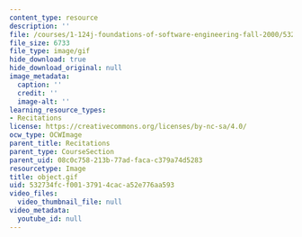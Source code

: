 ```yaml
---
content_type: resource
description: ''
file: /courses/1-124j-foundations-of-software-engineering-fall-2000/532734fcf00137914caca52e776aa593_object.gif
file_size: 6733
file_type: image/gif
hide_download: true
hide_download_original: null
image_metadata:
  caption: ''
  credit: ''
  image-alt: ''
learning_resource_types:
- Recitations
license: https://creativecommons.org/licenses/by-nc-sa/4.0/
ocw_type: OCWImage
parent_title: Recitations
parent_type: CourseSection
parent_uid: 08c0c758-213b-77ad-faca-c379a74d5283
resourcetype: Image
title: object.gif
uid: 532734fc-f001-3791-4cac-a52e776aa593
video_files:
  video_thumbnail_file: null
video_metadata:
  youtube_id: null
---
```


